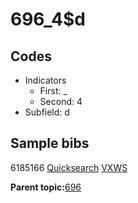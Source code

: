 # 696\_4$d

## Codes

-   Indicators
    -   First: \_
    -   Second: 4
-   Subfield: d

## Sample bibs

6185166 [Quicksearch](https://search.library.yale.edu/catalog/6185166) [VXWS](http://prodorbis.library.yale.edu:7014/vxws/GetHoldingsService?bibId=6185166)

**Parent topic:**[696](../../tags/696/696.md)

